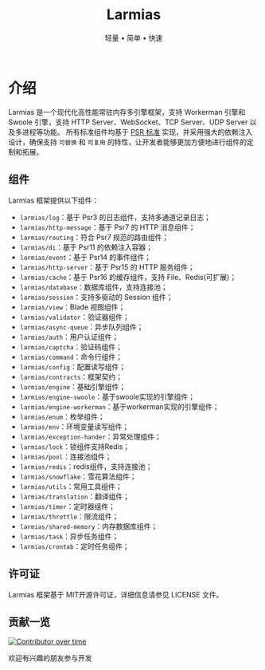 <p align="center">
    <h1 align="center">Larmias</h1>
</p>

<p align="center">轻量 • 简单 • 快速</p>

<p align="center">
<a href="https://github.com/larmdcm/larmias/issues"><img src="https://img.shields.io/github/issues/larmdcm/larmias" alt=""></a>
<a href="https://github.com/larmdcm/larmias"><img src="https://img.shields.io/github/stars/larmdcm/larmias" alt=""></a>
<img src="https://img.shields.io/badge/php-%3E%3D8.0-brightgreen" alt="">
<img src="https://img.shields.io/badge/license-MIT-blue" alt="">
</p>

# 介绍

Larmias 是一个现代化高性能常驻内存多引擎框架，支持 Workerman 引擎和 Swoole 引擎，支持 HTTP Server、WebSocket、TCP Server、UDP Server 以及多进程等功能。
所有标准组件均基于 [PSR 标准](https://www.php-fig.org/psr) 实现，并采用强大的依赖注入设计，确保支持 `可替换` 和 `可复用` 的特性，让开发者能够更加方便地进行组件的定制和拓展。

## 组件

Larmias 框架提供以下组件：

- `larmias/log`：基于 Psr3 的日志组件，支持多通道记录日志；
- `larmias/http-message`：基于 Psr7 的 HTTP 消息组件；
- `larmias/routing`：符合 Psr7 规范的路由组件；
- `larmias/di`：基于 Psr11 的依赖注入容器；
- `larmias/event`：基于 Psr14 的事件组件；
- `larmias/http-server`：基于 Psr15 的 HTTP 服务组件；
- `larmias/cache`：基于 Psr16 的缓存组件，支持 File、Redis(可扩展)；
- `larmias/database`：数据库组件，支持连接池；
- `larmias/session`：支持多驱动的 Session 组件；
- `larmias/view`：Blade 视图组件；
- `larmias/validator`：验证器组件；
- `larmias/async-queue`：异步队列组件；
- `larmias/auth`：用户认证组件；
- `larmias/captcha`：验证码组件；
- `larmias/command`：命令行组件；
- `larmias/config`：配置读写组件；
- `larmias/contracts`：框架契约；
- `larmias/engine`：基础引擎组件；
- `larmias/engine-swoole`：基于swoole实现的引擎组件；
- `larmias/engine-workerman`：基于workerman实现的引擎组件；
- `larmias/enum`：枚举组件；
- `larmias/env`：环境变量读写组件；
- `larmias/exception-hander`：异常处理组件；
- `larmias/lock`：锁组件支持Redis；
- `larmias/pool`：连接池组件；
- `larmias/redis`：redis组件，支持连接池；
- `larmias/snowflake`：雪花算法组件；
- `larmias/utils`：常用工具组件；
- `larmias/translation`：翻译组件；
- `larmias/timer`：定时器组件；
- `larmias/throttle`：限流组件；
- `larmias/shared-memory`：内存数据库组件；
- `larmias/task`：异步任务组件；
- `larmias/crontab`：定时任务组件；

## 许可证

Larmias 框架基于 MIT开源许可证，详细信息请参见 LICENSE 文件。

## 贡献一览

[![Contributor over time](https://contributor-overtime-api.apiseven.com/contributors-svg?chart=contributorOverTime&repo=larmdcm/larmias)](https://contributor-overtime-api.apiseven.com/contributors-svg?chart=contributorOverTime&repo=larmdcm/larmias)

欢迎有兴趣的朋友参与开发